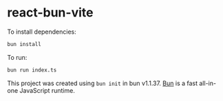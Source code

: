 # react-bun-vite

To install dependencies:

```bash
bun install
```

To run:

```bash
bun run index.ts
```

This project was created using `bun init` in bun v1.1.37. [Bun](https://bun.sh) is a fast all-in-one JavaScript runtime.
